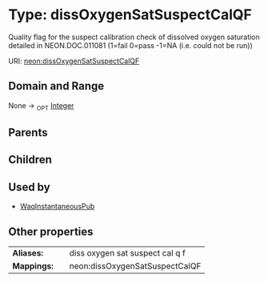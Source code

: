 
# Type: dissOxygenSatSuspectCalQF


Quality flag for the suspect calibration check of dissolved oxygen saturation detailed in NEON.DOC.011081 (1=fail 0=pass -1=NA (i.e. could not be run))

URI: [neon:dissOxygenSatSuspectCalQF](https://data.neonscience.org/dissOxygenSatSuspectCalQF)


## Domain and Range

None ->  <sub>OPT</sub> [Integer](types/Integer.md)

## Parents


## Children


## Used by

 * [WaqInstantaneousPub](WaqInstantaneousPub.md)

## Other properties

|  |  |  |
| --- | --- | --- |
| **Aliases:** | | diss oxygen sat suspect cal q f |
| **Mappings:** | | neon:dissOxygenSatSuspectCalQF |

